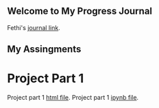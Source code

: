 ## Welcome to My Progress Journal

Fethi's [journal link](https://bu-ie-423.github.io/fall-23-fethikahvecioglu/).

## My Assingments

# Project Part 1
Project part 1 [html file](Project_Part_1_Bengisu_Mustafa_Fethi.html).
Project part 1 [ipynb file](Project_Part_1_Bengisu_Mustafa_Fethi.ipynb).
